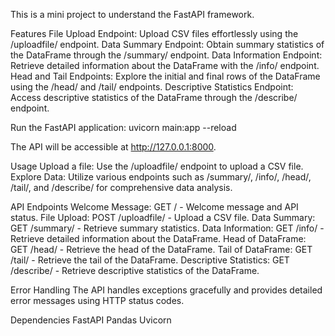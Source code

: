 This is a mini project to understand the FastAPI framework.

Features
File Upload Endpoint: Upload CSV files effortlessly using the /uploadfile/ endpoint.
Data Summary Endpoint: Obtain summary statistics of the DataFrame through the /summary/ endpoint.
Data Information Endpoint: Retrieve detailed information about the DataFrame with the /info/ endpoint.
Head and Tail Endpoints: Explore the initial and final rows of the DataFrame using the /head/ and /tail/ endpoints.
Descriptive Statistics Endpoint: Access descriptive statistics of the DataFrame through the /describe/ endpoint.

Run the FastAPI application:
uvicorn main:app --reload

The API will be accessible at http://127.0.0.1:8000.

Usage
Upload a file: Use the /uploadfile/ endpoint to upload a CSV file.
Explore Data: Utilize various endpoints such as /summary/, /info/, /head/, /tail/, and /describe/ for comprehensive data analysis.

API Endpoints
Welcome Message: GET / - Welcome message and API status.
File Upload: POST /uploadfile/ - Upload a CSV file.
Data Summary: GET /summary/ - Retrieve summary statistics.
Data Information: GET /info/ - Retrieve detailed information about the DataFrame.
Head of DataFrame: GET /head/ - Retrieve the head of the DataFrame.
Tail of DataFrame: GET /tail/ - Retrieve the tail of the DataFrame.
Descriptive Statistics: GET /describe/ - Retrieve descriptive statistics of the DataFrame.

Error Handling
The API handles exceptions gracefully and provides detailed error messages using HTTP status codes.

Dependencies
FastAPI
Pandas
Uvicorn
